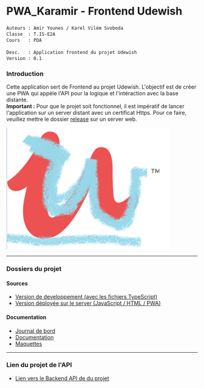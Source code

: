 # PWA_Karamir - Frontend Udewish

```
Auteurs : Amir Younes / Karel Vilém Svoboda  
Classe  : T.IS-E2A  
Cours   : PDA

Desc.   : Application frontend du projet Udewish
Version : 0.1
```

### Introduction 
Cette application sert de Frontend au projet Udewish. L'objectif est de créer une PWA qui appèle l'API pour la logique et l'intéraction avec la base distante.  
**Important :** Pour que le projet soit fonctionnel, il est impératif de lancer l'application sur un server distant avec un certificat Https. Pour ce faire, veuillez mettre le dossier [release](./release/) sur un server web.

![Logo](./Doc/images/logo.png)  

--- 

### Dossiers du projet

#### Sources 
- [Version de developpement (avec les fichiers TypeScript)](./frontend/)  
- [Version déployée sur le server (JavaScript / HTML / PWA)](./release/)

#### Documentation
- [Journal de bord](./Doc/jdb.md)
- [Documentation](./Doc/Documentation%20frontend.md)
- [Maquettes](./Doc/maquettes/)

---

### Lien du projet de l'API
- [Lien vers le Backend API de du projet](https://github.com/KarelSvbd/BackendUdewish)